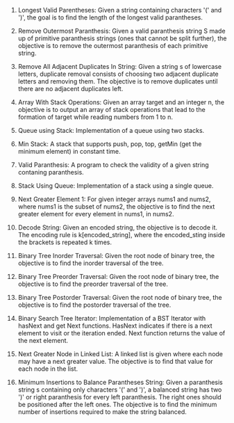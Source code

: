 1. Longest Valid Parentheses: Given a string containing characters '(' and ')', the goal is to find the length of the longest valid parantheses. 

2. Remove Outermost Paranthesis: Given a valid paranthesis string S made up of primitive paranthesis strings (ones that cannot be split further), the objective is to remove the outermost paranthesis of each primitive string.

3. Remove All Adjacent Duplicates In String: Given a string s of lowercase letters, duplicate removal  consists of choosing two adjacent duplicate letters and removing them. The objective is to remove duplicates until there are no adjacent duplicates left.

4. Array With Stack Operations: Given an array target and an integer n, the objective is to output an array of stack operations that lead to the formation of target while reading numbers from 1 to n.

5. Queue using Stack: Implementation of a queue using two stacks.

6. Min Stack: A stack that supports push, pop, top, getMin (get the minimum element) in constant time.

7. Valid Paranthesis: A program to check the validity of a given string contaning paranthesis.

8. Stack Using Queue: Implementation of a stack using a single queue.

9. Next Greater Element 1: For given integer arrays nums1 and nums2, where nums1 is the subset of nums2, the objective is to find the next greater element for every element in nums1, in nums2.

10. Decode String: Given an encoded string, the objective is to decode it. The encoding rule is k[encoded_string], where the encoded_sting inside the brackets is repeated k times. 

11. Binary Tree Inorder Traversal: Given the root node of binary tree, the objective is to find the inorder traversal of the tree. 

12. Binary Tree Preorder Traversal: Given the root node of binary tree, the objective is to find the preorder traversal of the tree.

13. Binary Tree Postorder Traversal: Given the root node of binary tree, the objective is to find the postorder traversal of the tree.

14. Binary Search Tree Iterator: Implementation of a BST Iterator with hasNext and get Next functions. HasNext indicates if there is a next element to visit or the iteration ended. Next function returns the value of the next element. 

15. Next Greater Node in Linked List: A linked list is given where each node may have a next greater value. The objective is to find that value for each node in the list.

16. Minimum Insertions to Balance Parantheses String: Given a paranthesis string s containing only characters '(' and ')', a balanced string has two ')' or right paranthesis for every left paranthesis. The right ones should be positioned after the left ones. The objective is to find the minimum number of insertions required to make the string balanced. 